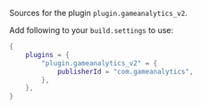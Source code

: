 Sources for the plugin `plugin.gameanalytics_v2`.

Add following to your `build.settings` to use:
```lua
{
    plugins = {
        "plugin.gameanalytics_v2" = {
            publisherId = "com.gameanalytics",
        },
    },
}
```
